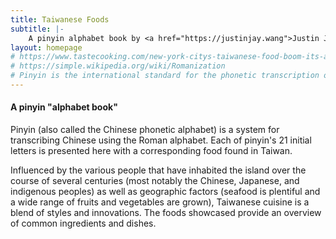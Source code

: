 ```yaml
---
title: Taiwanese Foods
subtitle: |-
    A pinyin alphabet book by <a href="https://justinjay.wang">Justin Jay Wang (王淳駿)</a>
layout: homepage
# https://www.tastecooking.com/new-york-citys-taiwanese-food-boom-its-about-damn-time/
# https://simple.wikipedia.org/wiki/Romanization
# Pinyin is the international standard for the phonetic transcription of Chinese using roman script.
---
```


#### A pinyin "alphabet book"

Pinyin (also called the Chinese phonetic alphabet) is a system for transcribing Chinese using the Roman alphabet. Each of pinyin's 21 initial letters is presented here with a corresponding food found in Taiwan.

Influenced by the various people that have inhabited the island over the course of several centuries (most notably the Chinese, Japanese, and indigenous peoples) as well as geographic factors (seafood is plentiful and a wide range of fruits and vegetables are grown), Taiwanese cuisine is a blend of styles and innovations. The foods showcased provide an overview of common ingredients and dishes.
